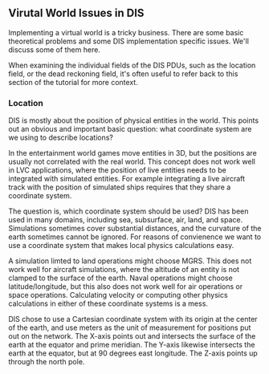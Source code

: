## Virutal World Issues in DIS

Implementing a virtual world is a tricky business. There are some basic theoretical problems and some DIS implementation specific issues. We'll discuss some of them here. 

When examining the individual fields of the DIS PDUs, such as the location field, or the dead reckoning field, it's often useful to refer back to this section of the tutorial for more context.

### Location

DIS is mostly about the position of physical entities in the world. This points out an obvious and important basic question: what coordinate system are we using to describe locations?

In the entertainment world games move entities in 3D, but the positions are usually not correlated with the real world. This concept does not work well in LVC applications, where the position of live entities needs to be integrated with simulated entities. For example integrating a live aircraft track with the position of simulated ships requires that they share a coordinate system.

The question is, which coordinate system should be used? DIS has been used in many domains, including sea, subsurface, air, land, and space.  Simulations sometimes cover substantial distances, and the curvature of the earth sometimes cannot be ignored. For reasons of convienence we want to use a coordinate system that makes local physics calculations easy. 

A simulation limted to land operations might choose MGRS. This does not work well for aircraft simulations, where the altitude of an entity is not clamped to the surface of the earth. Naval operations might choose latitude/longitude, but this also does not work well for air operations or space operations. Calculating velocity or computing other physics calculations in either of these coordinate systems is a mess.

DIS chose to use a Cartesian coordinate system with its origin at the center of the earth, and use meters as the unit of measurement for positions put out on the network. The X-axis points out and intersects the surface of the earth at the equator and prime meridian. The Y-axis likewise intersects the earth at the equator, but at 90 degrees east longitude. The Z-axis points up through the north pole.




